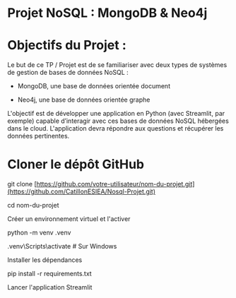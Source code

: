 # Projet NoSQL : MongoDB & Neo4j

# Objectifs du Projet :

Le but de ce TP / Projet est de se familiariser avec deux types de systèmes de gestion de bases de données NoSQL :

- MongoDB, une base de données orientée document

- Neo4j, une base de données orientée graphe

L'objectif est de développer une application en Python (avec Streamlit, par exemple) capable d’interagir avec ces bases de données NoSQL hébergées dans le cloud. L'application devra répondre aux questions et récupérer les données pertinentes.

# Cloner le dépôt GitHub

git clone [https://github.com/votre-utilisateur/nom-du-projet.git](https://github.com/CatillonESIEA/Nosql-Projet.git)

cd nom-du-projet

Créer un environnement virtuel et l'activer

python -m venv .venv

.venv\Scripts\activate     # Sur Windows

Installer les dépendances

pip install -r requirements.txt

Lancer l'application Streamlit

